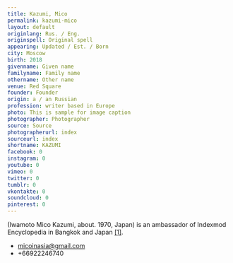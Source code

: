 ```yaml
---
title: Kazumi, Mico
permalink: kazumi-mico
layout: default
originlang: Rus. / Eng.
originspell: Original spell
appearing: Updated / Est. / Born
city: Moscow
birth: 2018
givenname: Given name
familyname: Family name
othername: Other name
venue: Red Square
founder: Founder
origin: a / an Russian
profession: writer based in Europe
photo: This is sample for image caption
photographer: Photographer
source: Source
photographerurl: index
sourceurl: index
shortname: KAZUMI
facebook: 0
instagram: 0
youtube: 0
vimeo: 0
twitter: 0
tumblr: 0
vkontakte: 0
soundcloud: 0
pinterest: 0
---
```


(Iwamoto Mico Kazumi, about. 1970, Japan) is an ambassador of Indexmod Encyclopedia in Bangkok and Japan <span id="a1">[\[1\]](#f1)</span>.

+ micoinasia@gmail.com
+ +66922246740
